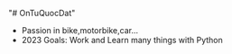 "# OnTuQuocDat" 


- Passion in bike,motorbike,car...
- 2023 Goals: Work and Learn many things with Python
